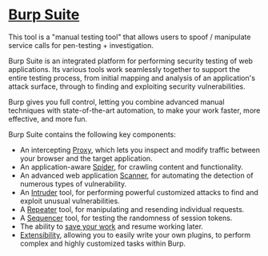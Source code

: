 # [Burp Suite](http://portswigger.net/burp/)
This tool is a "manual testing tool" that allows users to spoof / manipulate service calls for pen-testing + investigation.

 

Burp Suite is an integrated platform for performing security testing of web applications. Its various tools work seamlessly together to support the entire testing process, from initial mapping and analysis of an application's attack surface, through to finding and exploiting security vulnerabilities.

Burp gives you full control, letting you combine advanced manual techniques with state-of-the-art automation, to make your work faster, more effective, and more fun.

Burp Suite contains the following key components:
- An intercepting [Proxy](http://portswigger.net/burp/proxy.html), which lets you inspect and modify traffic between your browser and the target application.
- An application-aware [Spider](http://portswigger.net/burp/spider.html), for crawling content and functionality.
- An advanced web application [Scanner](http://portswigger.net/burp/scanner.html), for automating the detection of numerous types of vulnerability.
- An [Intruder](http://portswigger.net/burp/intruder.html) tool, for performing powerful customized attacks to find and exploit unusual vulnerabilities.
- A [Repeater](http://portswigger.net/burp/repeater.html) tool, for manipulating and resending individual requests.
- A [Sequencer](http://portswigger.net/burp/sequencer.html) tool, for testing the randomness of session tokens.
- The ability to [save your work](http://portswigger.net/burp/help/suite_functions_savingstate.html) and resume working later.
- [Extensibility](http://portswigger.net/burp/extender), allowing you to easily write your own plugins, to perform complex and highly customized tasks within Burp.

